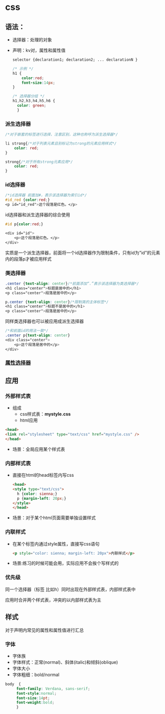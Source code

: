 # css

## 语法：

- 选择器：处理的对象

- 声明：kv对，属性和属性值

  ```css
  selector {declaration1; declaration2; ... declarationN }
  
  /* 示例 */
  h1 {
      color:red; 
      font-size:14px;
  }
  
  /* 选择器分组 */
  h1,h2,h3,h4,h5,h6 {
    color: green;
    }
  ```

  

### 派生选择器

```css
/*对于嵌套的标签进行选择，注意区别，这种也称呼为派生选择器*/

li strong{/*对于列表元素且别标记为strong的元素应用样式*/
    color: red;
}

strong{/*对于所有strong元素应用*/
    color: red;
}
```



### id选择器

```css
/*id选择器 前面加#，表示该选择器为索引id*/
#id_red {color:red;}
<p id="id_red">这个段落是红色。</p>
```



id选择器和派生选择器的综合使用

```css
#id p{color:red;}

<div id="id">
	<p>这个段落是红色。</p>
</div>
```

实质是一个派生选择器，前面将一个id选择器作为限制条件，只有id为"id"的元素内的段落p才被应用样式



### 类选择器



```css
.center {text-align: center}/*前面添加“.”表示该选择器为类选择器*/
<h1 class="center">标题是居中的</h1>
<p class="center">段落是居中的</p>

p.center {text-align: center}/*限制类的主体标签*/
<h1 class="center">标题不是居中的</h1>
<p class="center">段落是居中的</p>
```



同样类选择器也可以被应用成派生选择器

```css
/*和前面id的用法一致*/
.center p{text-align: center}
<div class="center">
	<p>这个段落是居中的</p>
</div>
```

### [属性选择器](https://www.w3school.com.cn/css/css_syntax_attribute_selector.asp)

## 应用

### 外部样式表

- 组成
  - css样式表：**mystyle.css**
  - html应用

```html
<head>
<link rel="stylesheet" type="text/css" href="mystyle.css" />
</head>
```

- 场景：全局应用某个样式表

### 内部样式表

- 直接在html的head标签内写css

  ```html
  <head>
  <style type="text/css">
    h {color: sienna;}
    p {margin-left: 20px;}
  </style>
  </head>
  ```

- 场景：对于某个html页面需要单独设置样式

### 内联样式

- 在某个标签内通过style属性，直接写css语句

  ```html
  <p style="color: sienna; margin-left: 20px">内联样式</p>
  ```

- 场景:练习的时候可能会用，实际应用不会挨个写样式的



### 优先级

同一个选择器（标签 比如h）同时出现在外部样式表，内部样式表中

应用时合并两个样式表，冲突的以内部样式表为主

## 样式

对于声明内常见的属性和属性值进行汇总

### 字体

- 字体族
- 字体样式：正常(normal)、斜体(italic)和倾斜(oblique)
- 字体大小
- 字体粗细：bold/normal

```css
body  {
     font-family: Verdana, sans-serif;
     font-style:normal;
     font-size:14pt;
     font-weight:bold;
     }
```

